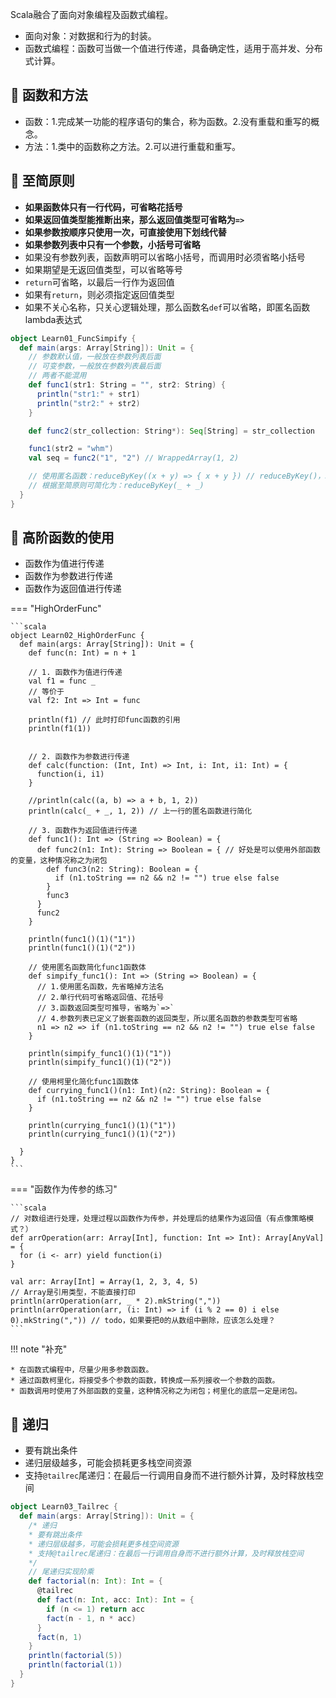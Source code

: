 Scala融合了面向对象编程及函数式编程。

* 面向对象：对数据和行为的封装。
* 函数式编程：函数可当做一个值进行传递，具备确定性，适用于高并发、分布式计算。

## 📌 函数和方法

* 函数：1.完成某一功能的程序语句的集合，称为函数。2.没有重载和重写的概念。
* 方法：1.类中的函数称之方法。2.可以进行重载和重写。

## 📌 至简原则

* __如果函数体只有一行代码，可省略花括号__
* __如果返回值类型能推断出来，那么返回值类型可省略为`=>`__
* __如果参数按顺序只使用一次，可直接使用下划线代替__
* __如果参数列表中只有一个参数，小括号可省略__
* 如果没有参数列表，函数声明可以省略小括号，而调用时必须省略小括号
* 如果期望是无返回值类型，可以省略等号
* `return`可省略，以最后一行作为返回值
* 如果有`return`，则必须指定返回值类型
* 如果不关心名称，只关心逻辑处理，那么函数名`def`可以省略，即匿名函数lambda表达式

```scala
object Learn01_FuncSimpify {
  def main(args: Array[String]): Unit = {
    // 参数默认值，一般放在参数列表后面
    // 可变参数，一般放在参数列表最后面
    // 两者不能混用
    def func1(str1: String = "", str2: String) {
      println("str1:" + str1)
      println("str2:" + str2)
    }

    def func2(str_collection: String*): Seq[String] = str_collection

    func1(str2 = "whm")
    val seq = func2("1", "2") // WrappedArray(1, 2)

    // 使用匿名函数：reduceByKey((x + y) => { x + y }) // reduceByKey()，Spark的方法，实现分组+聚合
    // 根据至简原则可简化为：reduceByKey(_ + _)
  }
}

```

## 📌 高阶函数的使用

* 函数作为值进行传递
* 函数作为参数进行传递
* 函数作为返回值进行传递

=== "HighOrderFunc"

    ```scala
    object Learn02_HighOrderFunc {
      def main(args: Array[String]): Unit = {
        def func(n: Int) = n + 1
    
        // 1. 函数作为值进行传递
        val f1 = func _
        // 等价于
        val f2: Int => Int = func
    
        println(f1) // 此时打印func函数的引用
        println(f1(1))
    
    
        // 2. 函数作为参数进行传递
        def calc(function: (Int, Int) => Int, i: Int, i1: Int) = {
          function(i, i1)
        }
    
        //println(calc((a, b) => a + b, 1, 2))
        println(calc(_ + _, 1, 2)) // 上一行的匿名函数进行简化
    
        // 3. 函数作为返回值进行传递
        def func1(): Int => (String => Boolean) = {
          def func2(n1: Int): String => Boolean = { // 好处是可以使用外部函数的变量，这种情况称之为闭包
            def func3(n2: String): Boolean = {
              if (n1.toString == n2 && n2 != "") true else false
            }
            func3
          }
          func2
        }
    
        println(func1()(1)("1"))
        println(func1()(1)("2"))
    
        // 使用匿名函数简化func1函数体
        def simpify_func1(): Int => (String => Boolean) = {
          // 1.使用匿名函数，先省略掉方法名
          // 2.单行代码可省略返回值、花括号
          // 3.函数返回类型可推导，省略为`=>`
          // 4.参数列表已定义了嵌套函数的返回类型，所以匿名函数的参数类型可省略
          n1 => n2 => if (n1.toString == n2 && n2 != "") true else false
        }
    
        println(simpify_func1()(1)("1"))
        println(simpify_func1()(1)("2"))
    
        // 使用柯里化简化func1函数体
        def currying_func1()(n1: Int)(n2: String): Boolean = {
          if (n1.toString == n2 && n2 != "") true else false
        }
    
        println(currying_func1()(1)("1"))
        println(currying_func1()(1)("2"))
     
      }
    }
    ```


=== "函数作为传参的练习"

    ```scala
    // 对数组进行处理，处理过程以函数作为传参，并处理后的结果作为返回值（有点像策略模式？）
    def arrOperation(arr: Array[Int], function: Int => Int): Array[AnyVal] = {
      for (i <- arr) yield function(i)
    }

    val arr: Array[Int] = Array(1, 2, 3, 4, 5)
    // Array是引用类型，不能直接打印
    println(arrOperation(arr, _ * 2).mkString(","))
    println(arrOperation(arr, (i: Int) => if (i % 2 == 0) i else 0).mkString(",")) // todo，如果要把0的从数组中删除，应该怎么处理？
    ```

!!! note "补充"

    * 在函数式编程中，尽量少用多参数函数。
    * 通过函数柯里化，将接受多个参数的函数，转换成一系列接收一个参数的函数。
    * 函数调用时使用了外部函数的变量，这种情况称之为闭包；柯里化的底层一定是闭包。

## 📌 递归

* 要有跳出条件
* 递归层级越多，可能会损耗更多栈空间资源
* 支持`@tailrec`尾递归：在最后一行调用自身而不进行额外计算，及时释放栈空间


```scala
object Learn03_Tailrec {
  def main(args: Array[String]): Unit = {
    /* 递归
    * 要有跳出条件
    * 递归层级越多，可能会损耗更多栈空间资源
    * 支持@tailrec尾递归：在最后一行调用自身而不进行额外计算，及时释放栈空间
    */
    // 尾递归实现阶乘
    def factorial(n: Int): Int = {
      @tailrec
      def fact(n: Int, acc: Int): Int = {
        if (n <= 1) return acc
        fact(n - 1, n * acc)
      }
      fact(n, 1)
    }
    println(factorial(5))
    println(factorial(1))
  }
}
```